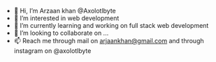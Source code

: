 - 👋 Hi, I’m Arzaan khan @Axolotlbyte
- 👀 I’m interested in web development
- 🌱 I’m currently learning and working on full stack web development
- 💞️ I’m looking to collaborate on ...
- 📫 Reach me through mail on arjaankhan@gmail.com and through instagram on @axolotlbyte

<!---
Axolotlbyte/Axolotlbyte is a ✨ special ✨ repository because its `README.md` (this file) appears on your GitHub profile.
You can click the Preview link to take a look at your changes.
--->
